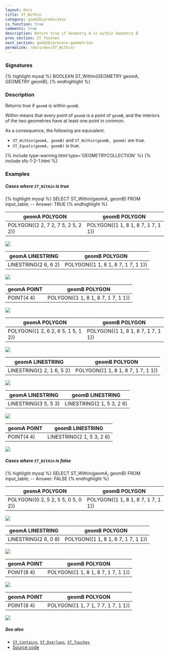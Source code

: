 ```yaml
---
layout: docs
title: ST_Within
category: geom2D/predicates
is_function: true
comments: true
description: Return true if Geometry A is within Geometry B
prev_section: ST_Touches
next_section: geom2D/process-geometries
permalink: /docs/dev/ST_Within/
---
```


### Signatures

{% highlight mysql %}
BOOLEAN ST_Within(GEOMETRY geomA, GEOMETRY geomB);
{% endhighlight %}

### Description

Returns true if `geomA` is within `geomB`.

Within means that every point of `geomA` is a point of `geomB`, and the
interiors of the two geometries have at least one point in common.

As a consequence, the following are equivalent:

* `ST_Within(geomA, geomB)` and `ST_Within(geomB, geomA)` are true.
* `ST_Equals(geomA, geomB)` is true.

{% include type-warning.html type='GEOMETRYCOLLECTION' %}
{% include sfs-1-2-1.html %}

### Examples

##### Cases where `ST_Within` is true

{% highlight mysql %}
SELECT ST_Within(geomA, geomB) FROM input_table;
-- Answer:    TRUE
{% endhighlight %}

| geomA POLYGON                       | geomB POLYGON                       |
|-------------------------------------|-------------------------------------|
| POLYGON((2 2, 7 2, 7 5, 2 5, 2 2))  | POLYGON((1 1, 8 1, 8 7, 1 7, 1 1))  |

<img class="displayed" src="../ST_Within_1.png"/>

| geomA LINESTRING      | geomB POLYGON                       |
|-----------------------|-------------------------------------|
| LINESTRING(2 6, 6 2)  | POLYGON((1 1, 8 1, 8 7, 1 7, 1 1))  |

<img class="displayed" src="../ST_Within_2.png"/>

| geomA POINT | geomB POLYGON                       |
|-------------|-------------------------------------|
| POINT(4 4)  | POLYGON((1 1, 8 1, 8 7, 1 7, 1 1))  |

<img class="displayed" src="../ST_Within_3.png"/>

| geomA POLYGON                       | geomB POLYGON                       |
|-------------------------------------|-------------------------------------|
| POLYGON((1 2, 6 2, 6 5, 1 5, 1 2))  | POLYGON((1 1, 8 1, 8 7, 1 7, 1 1))  |

<img class="displayed" src="../ST_Within_4.png"/>

| geomA LINESTRING           | geomB POLYGON                       |
|----------------------------|-------------------------------------|
| LINESTRING(1 2, 1 6, 5 2)  | POLYGON((1 1, 8 1, 8 7, 1 7, 1 1))  |

<img class="displayed" src="../ST_Within_5.png"/>

| geomA LINESTRING      | geomB LINESTRING           |
|-----------------------|----------------------------|
| LINESTRING(3 5, 5 3)  | LINESTRING(2 1, 5 3, 2 6)  |

<img class="displayed" src="../ST_Within_6.png"/>

| geomA POINT | geomB LINESTRING           |
|-------------|----------------------------|
| POINT(4 4)  | LINESTRING(2 1, 5 3, 2 6)  |

<img class="displayed" src="../ST_Within_7.png"/>

##### Cases where `ST_Within` is false

{% highlight mysql %}
SELECT ST_Within(geomA, geomB) FROM input_table;
-- Answer:    FALSE
{% endhighlight %}

| geomA POLYGON                       | geomB POLYGON                       |
|-------------------------------------|-------------------------------------|
| POLYGON((0 2, 5 2, 5 5, 0 5, 0 2))  | POLYGON((1 1, 8 1, 8 7, 1 7, 1 1))  |

<img class="displayed" src="../ST_Within_8.png"/>

| geomA LINESTRING      | geomB POLYGON                       |
|-----------------------|-------------------------------------|
| LINESTRING(2 6, 0 8)  | POLYGON((1 1, 8 1, 8 7, 1 7, 1 1))  |

<img class="displayed" src="../ST_Within_9.png"/>

| geomA POINT | geomB POLYGON                       |
|-------------|-------------------------------------|
| POINT(8 4)  | POLYGON((1 1, 8 1, 8 7, 1 7, 1 1))  |

<img class="displayed" src="../ST_Within_10.png"/>

| geomA POINT | geomB POLYGON                       |
|-------------|-------------------------------------|
| POINT(8 4)  | POLYGON((1 1, 7 1, 7 7, 1 7, 1 1))  |

<img class="displayed" src="../ST_Within_11.png"/>

##### See also

* [`ST_Contains`](../ST_Contains), [`ST_Overlaps`](../ST_Overlaps), [`ST_Touches`](../ST_Touches)
* <a href="https://github.com/irstv/H2GIS/blob/master/h2spatial/src/main/java/org/h2gis/h2spatial/internal/function/spatial/predicates/ST_Within.java" target="_blank">Source code</a>
